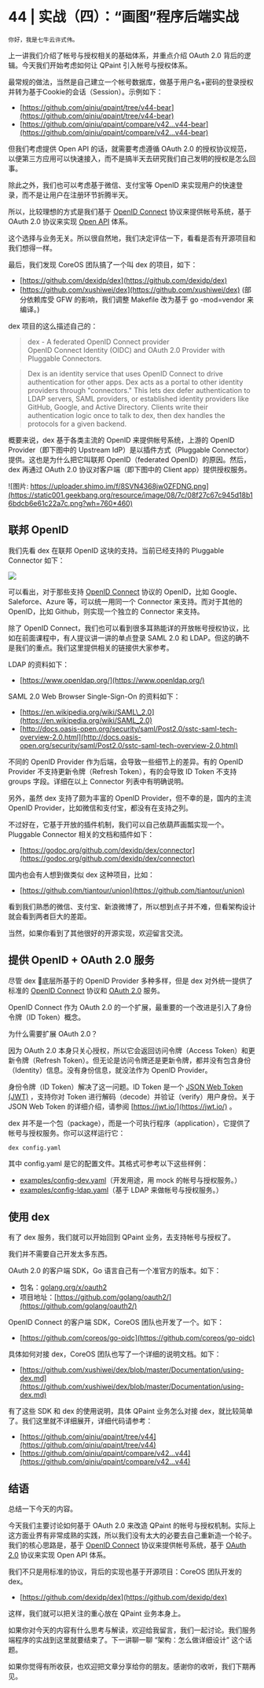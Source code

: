 # 44 | 实战（四）：“画图”程序后端实战

    你好，我是七牛云许式伟。

上一讲我们介绍了帐号与授权相关的基础体系，并重点介绍 OAuth 2.0 背后的逻辑。今天我们开始考虑如何让 QPaint 引入帐号与授权体系。

最常规的做法，当然是自己建立一个帐号数据库，做基于用户名+密码的登录授权并转为基于Cookie的会话（Session）。示例如下：

*   [https://github.com/qiniu/qpaint/tree/v44-bear](https://github.com/qiniu/qpaint/tree/v44-bear)
*   [https://github.com/qiniu/qpaint/compare/v42...v44-bear](https://github.com/qiniu/qpaint/compare/v42...v44-bear)

但我们考虑提供 Open API 的话，就需要考虑遵循 OAuth 2.0 的授权协议规范，以便第三方应用可以快速接入，而不是搞半天去研究我们自己发明的授权是怎么回事。

除此之外，我们也可以考虑基于微信、支付宝等 OpenID 来实现用户的快速登录，而不是让用户在注册环节折腾半天。

所以，比较理想的方式是我们基于 [OpenID Connect](https://openid.net/connect/) 协议来提供帐号系统，基于 OAuth 2.0 协议来实现 [Open API](https://oauth.net/2/) 体系。

这个选择与业务无关。所以很自然地，我们决定评估一下，看看是否有开源项目和我们想得一样。

最后，我们发现 CoreOS 团队搞了一个叫 dex 的项目，如下：

*   [https://github.com/dexidp/dex](https://github.com/dexidp/dex)
*   [https://github.com/xushiwei/dex](https://github.com/xushiwei/dex) (部分依赖库受 GFW 的影响，我们调整 Makefile 改为基于 go -mod=vendor 来编译。)

dex 项目的这么描述自己的：

> dex - A federated OpenID Connect provider  
> OpenID Connect Identity (OIDC) and OAuth 2.0 Provider with Pluggable Connectors.

> Dex is an identity service that uses OpenID Connect to drive authentication for other apps. Dex acts as a portal to other identity providers through "connectors." This lets dex defer authentication to LDAP servers, SAML providers, or established identity providers like GitHub, Google, and Active Directory. Clients write their authentication logic once to talk to dex, then dex handles the protocols for a given backend.

概要来说，dex 基于各类主流的 OpenID 来提供帐号系统，上游的 OpenID Provider（即下图中的 Upstream IdP）是以插件方式（Pluggable Connector）提供。这也是为什么把它叫联邦 OpenID（federated OpenID）的原因。然后，dex 再通过 OAuth 2.0 协议对客户端（即下图中的 Client app）提供授权服务。

![图片: https://uploader.shimo.im/f/8SVN4368jw0ZFDNG.png](https://static001.geekbang.org/resource/image/08/7c/08f27c67c945d18b16bdcb6e61c22a7c.png?wh=760*460)

## 联邦 OpenID

我们先看 dex 在联邦 OpenID 这块的支持。当前已经支持的 Pluggable Connector 如下：

![](https://static001.geekbang.org/resource/image/80/d1/80204fe57a0fb569a258e98a3fe4d3d1.png?wh=891*474)

可以看出，对于那些支持 [OpenID Connect](https://openid.net/connect/) 协议的 OpenID，比如 Google、Saleforce、Azure 等，可以统一用同一个 Connector 来支持。而对于其他的 OpenID，比如 Github，则实现一个独立的 Connector 来支持。

除了 OpenID Connect，我们也可以看到很多耳熟能详的开放帐号授权协议，比如在前面课程中，有人提议讲一讲的单点登录 SAML 2.0 和 LDAP。但这的确不是我们的重点。我们这里提供相关的链接供大家参考。

LDAP 的资料如下：

*   [https://www.openldap.org/](https://www.openldap.org/)

SAML 2.0 Web Browser Single-Sign-On 的资料如下：

*   [https://en.wikipedia.org/wiki/SAML\_2.0](https://en.wikipedia.org/wiki/SAML_2.0)
*   [http://docs.oasis-open.org/security/saml/Post2.0/sstc-saml-tech-overview-2.0.html](http://docs.oasis-open.org/security/saml/Post2.0/sstc-saml-tech-overview-2.0.html)

不同的 OpenID Provider 作为后端，会导致一些细节上的差异。有的 OpenID Provider 不支持更新令牌（Refresh Token），有的会导致 ID Token 不支持 groups 字段。详细在以上 Connector 列表中有明确说明。

另外，虽然 dex 支持了颇为丰富的 OpenID Provider，但不幸的是，国内的主流 OpenID Provider，比如微信和支付宝，都没有在支持之列。

不过好在，它基于开放的插件机制，我们可以自己依葫芦画瓢实现一个。Pluggable Connector 相关的文档和插件如下：

*   [https://godoc.org/github.com/dexidp/dex/connector](https://godoc.org/github.com/dexidp/dex/connector)

国内也会有人想到做类似 dex 这种项目，比如：

*   [https://github.com/tiantour/union](https://github.com/tiantour/union)

看到我们熟悉的微信、支付宝、新浪微博了，所以想到点子并不难，但看架构设计就会看到两者巨大的差距。

当然，如果你看到了其他很好的开源实现，欢迎留言交流。

## 提供 OpenID + OAuth 2.0 服务

尽管 dex 底层所基于的 OpenID Provider 多种多样，但是 dex 对外统一提供了标准的 [OpenID Connect](https://openid.net/connect/) 协议和 [OAuth 2.0](https://oauth.net/2/) 服务。

OpenID Connect 作为 OAuth 2.0 的一个扩展，最重要的一个改进是引入了身份令牌（ID Token）概念。

为什么需要扩展 OAuth 2.0？

因为 OAuth 2.0 本身只关心授权，所以它会返回访问令牌（Access Token）和更新令牌（Refresh Token）。但无论是访问令牌还是更新令牌，都并没有包含身份（Identity）信息。没有身份信息，就没法作为 OpenID Provider。

身份令牌（ID Token）解决了这一问题。ID Token 是一个 [JSON Web Token (JWT)](https://jwt.io) ，支持你对 Token 进行解码（decode）并验证（verify）用户身份。关于 JSON Web Token 的详细介绍，请参阅 [https://jwt.io/](https://jwt.io/) 。

dex 并不是一个包（package），而是一个可执行程序（application），它提供了帐号与授权服务。你可以这样运行它：

```
dex config.yaml

```

其中 config.yaml 是它的配置文件。其格式可参考以下这些样例：

*   [examples/config-dev.yaml](https://github.com/xushiwei/dex/blob/master/examples/config-dev.yaml)（开发用途，用 mock 的帐号与授权服务。）
*   [examples/config-ldap.yaml](https://github.com/xushiwei/dex/blob/master/examples/config-ldap.yaml)（基于 LDAP 来做帐号与授权服务。）

## 使用 dex

有了 dex 服务，我们就可以开始回到 QPaint 业务，去支持帐号与授权了。

我们并不需要自己开发太多东西。

OAuth 2.0 的客户端 SDK，Go 语言自己有一个准官方的版本。如下：

*   包名：[golang.org/x/oauth2](https://godoc.org/golang.org/x/oauth2)
*   项目地址：[https://github.com/golang/oauth2/](https://github.com/golang/oauth2/)

OpenID Connect 的客户端 SDK，CoreOS 团队也开发了一个。如下：

*   [https://github.com/coreos/go-oidc](https://github.com/coreos/go-oidc)

具体如何对接 dex，CoreOS 团队也写了一个详细的说明文档。如下：

*   [https://github.com/xushiwei/dex/blob/master/Documentation/using-dex.md](https://github.com/xushiwei/dex/blob/master/Documentation/using-dex.md)

有了这些 SDK 和 dex 的使用说明，具体 QPaint 业务怎么对接 dex，就比较简单了。我们这里就不详细展开，详细代码请参考：

*   [https://github.com/qiniu/qpaint/tree/v44](https://github.com/qiniu/qpaint/tree/v44)
*   [https://github.com/qiniu/qpaint/compare/v42...v44](https://github.com/qiniu/qpaint/compare/v42...v44)

## 结语

总结一下今天的内容。

今天我们主要讨论如何基于 OAuth 2.0 来改造 QPaint 的帐号与授权机制。实际上这方面业界有非常成熟的实践，所以我们没有太大的必要去自己重新造一个轮子。我们的核心思路是，基于 [OpenID Connect](https://openid.net/connect/) 协议来提供帐号系统，基于 [OAuth 2.0](https://oauth.net/2/) 协议来实现 Open API 体系。

我们不只是用标准的协议，背后的实现也基于开源项目：CoreOS 团队开发的 dex。

*   [https://github.com/dexidp/dex](https://github.com/dexidp/dex)

这样，我们就可以把关注的重心放在 QPaint 业务本身上。

如果你对今天的内容有什么思考与解读，欢迎给我留言，我们一起讨论。我们服务端程序的实战到这里就要结束了。下一讲聊一聊 “架构：怎么做详细设计” 这个话题。

如果你觉得有所收获，也欢迎把文章分享给你的朋友。感谢你的收听，我们下期再见。
    